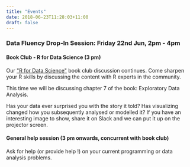 ```yaml
---
title: "Events"
date: 2018-06-23T11:28:03+11:00
draft: false
---
```


### Data Fluency Drop-In Session: Friday 22nd Jun, 2pm - 4pm

#### Book Club - R for Data Science (3 pm)

Our ["R for Data Science"](http://r4ds.had.co.nz/) book club discussion continues. 
Come sharpen your R skills by discussing the content with R experts in the community.

This time we will be discussing chapter 7 of the book: Exploratory Data Analysis.

Has your data ever surprised you with the story it told? Has visualizing changed how you subsequently analysed or modelled it?
If you have an interesting image to show, share it on Slack and we can put it up on the projector screen.

#### General help session (3 pm onwards, concurrent with book club)

Ask for help (or provide help !) on your current programming or data analysis problems.
